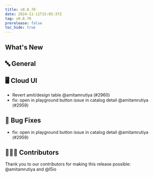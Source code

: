 ```yaml
---
title: v0.8.70
date: 2024-11-11T15:05:37Z
tag: v0.8.70
prerelease: false
toc_hide: true
---
```


## What's New
## 🔤 General
## 🖥 Cloud UI

- Revert amit/design table @amitamrutiya (#2960)
- fix: open in playground button issue in catalog detail @amitamrutiya (#2959)

## 🐛 Bug Fixes

- fix: open in playground button issue in catalog detail @amitamrutiya (#2959)

## 👨🏽‍💻 Contributors

Thank you to our contributors for making this release possible:
@amitamrutiya and @l5io

